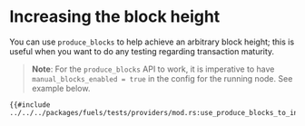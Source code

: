 # Increasing the block height

You can use `produce_blocks` to help achieve an arbitrary block height; this is useful when you want to do any testing regarding transaction maturity.

> **Note**: For the `produce_blocks` API to work, it is imperative to have `manual_blocks_enabled = true` in the config for the running node. See example below.

````rust,ignore
{{#include ../../../packages/fuels/tests/providers/mod.rs:use_produce_blocks_to_increase_block_height}}
````
